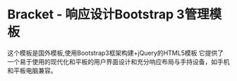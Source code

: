Bracket - 响应设计Bootstrap 3管理模板
=================

这个模板是国外模板,使用Bootstrap3框架构建+jQuery的HTML5模板
它提供了一个易于使用的现代化和平板的用户界面设计和充分响应布局与手持设备，如手机和平板电脑兼容。

